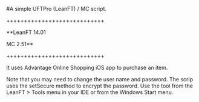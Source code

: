 #A simple UFTPro (LeanFT) / MC script.

++++++++++++++++++++++++++++

**LeanFT 14.01

MC 2.51**

++++++++++++++++++++++++++++

It uses Advantage Online Shopping iOS app to purchase an item.

Note that you may need to change the user name and password. The scrip uses the setSecure method to encrypt the password. Use the tool from the LeanFT > Tools menu in your IDE or from the Windows Start menu.
